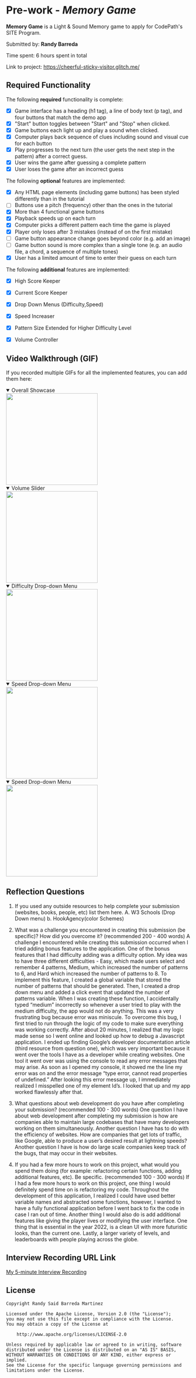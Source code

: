 # Pre-work - *Memory Game*

**Memory Game** is a Light & Sound Memory game to apply for CodePath's SITE Program. 

Submitted by: **Randy Barreda**

Time spent: 6 hours spent in total

Link to project:  https://cheerful-sticky-visitor.glitch.me/

## Required Functionality

The following **required** functionality is complete:

* [x] Game interface has a heading (h1 tag), a line of body text (p tag), and four buttons that match the demo app
* [x] "Start" button toggles between "Start" and "Stop" when clicked. 
* [x] Game buttons each light up and play a sound when clicked. 
* [x] Computer plays back sequence of clues including sound and visual cue for each button
* [x] Play progresses to the next turn (the user gets the next step in the pattern) after a correct guess. 
* [x] User wins the game after guessing a complete pattern
* [x] User loses the game after an incorrect guess

The following **optional** features are implemented:

* [x] Any HTML page elements (including game buttons) has been styled differently than in the tutorial
* [ ] Buttons use a pitch (frequency) other than the ones in the tutorial
* [x] More than 4 functional game buttons
* [x] Playback speeds up on each turn
* [x] Computer picks a different pattern each time the game is played
* [x] Player only loses after 3 mistakes (instead of on the first mistake)
* [ ] Game button appearance change goes beyond color (e.g. add an image)
* [ ] Game button sound is more complex than a single tone (e.g. an audio file, a chord, a sequence of multiple tones)
* [x] User has a limited amount of time to enter their guess on each turn

The following **additional** features are implemented:

- [x] High Score Keeper
- [x] Current Score Keeper
- [x] Drop Down Menus (Difficulty,Speed)
- [x] Speed Increaser
- [x] Pattern Size Extended for Higher Difficulty Level
- [x] Volume Controller 


## Video Walkthrough (GIF)

If you recorded multiple GIFs for all the implemented features, you can add them here:
<details open>
<summary>Overall Showcase</summary>
   <img src="http://g.recordit.co/8lE5Uq6oOF.gif"width=250>
<br>
</details>

<details open>
<summary> Volume Slider</summary>
<img src="http://g.recordit.co/2dk1uc2DQb.gif"width=250>
   <br>
</details>

<details open>
<summary>Difficulty Drop-down Menu</summary>
 <img src="http://g.recordit.co/TGeWp5M0k0.gif"width=250>
   <br>
   
</details>
<details open>
<summary>Speed Drop-down Menu</summary>
 <img src="http://g.recordit.co/1Q6oEZvGUL.gif"width=250>
   <br>
   
</details>
<details open>
<summary>Speed Drop-down Menu</summary>
 <img src="http://g.recordit.co/921vNbI4sO.gif"width=250>
   <br>

## Reflection Questions
1. If you used any outside resources to help complete your submission (websites, books, people, etc) list them here. 
    A. W3 Schools (Drop Down menu)
    b. HookAgency(color Schemes)

2. What was a challenge you encountered in creating this submission (be specific)? How did you overcome it? (recommended 200 - 400 words) 
A challenge I encountered while creating this submission occurred when I tried adding bonus features to the application. One of the bonus features that I had difficulty adding was a difficulty option. My idea was to have three different difficulties - Easy, which made users select and remember 4 patterns, Medium, which increased the number of patterns to 6, and Hard which increased the number of patterns to 8. To implement this feature, I created a global variable that stored the number of patterns that should be generated. Then, I created a drop down menu and added a click event that updated the number of patterns variable. When I was creating these function, I accidentally typed “medium” incorrectly so whenever a user tried to play with the medium difficulty, the app would not do anything. This was a very frustrating bug because error was miniscule. To overcome this bug, I first tried to run through the logic of my code to make sure everything was working correctly. After about 20 minutes, I realized that my logic made sense so I went online and looked up how to debug a Javascript application. I ended up finding Google’s developer documentation article (third resource from question one), which was very important because it went over the tools I have as a developer while creating websites. One tool it went over was using the console to read any error messages that may arise. As soon as I opened my console, it showed me the line my error was on and the error message “type error, cannot read properties of undefined.” After looking this error message up, I immediately realized I misspelled one of my element Id’s. I looked that up and my app worked flawlessly after that.

3. What questions about web development do you have after completing your submission? (recommended 100 - 300 words) 
One question I have about web development after completing my submission is how are companies able to maintain large codebases that have many developers working on them simultaneously. Another question I have has to do with the efficiency of websites. How are companies that get lots of traffic, like Google, able to produce a user’s desired result at lightning speeds? Another question I have is how do large scale companies keep track of the bugs, that may occur in their websites.

4. If you had a few more hours to work on this project, what would you spend them doing (for example: refactoring certain functions, adding additional features, etc). Be specific. (recommended 100 - 300 words) 
If I had a few more hours to work on this project, one thing I would definitely spend time on is refactoring my code. Throughout the development of this application, I realized I could have used better variable names and abstracted some functions, however, I wanted to have a fully functional application before I went back to fix the code in case I ran out of time. Another thing I would also do is add additional features like giving the player lives or modifying the user interface. One thing that is essential in the year 2022, is a clean UI with more futuristic looks, than the current one. Lastly, a larger variety of levels, and leaderboards with people playing across the globe. 



## Interview Recording URL Link

[My 5-minute Interview Recording](your-link-here)


## License

    Copyright Randy Said Barreda Martinez

    Licensed under the Apache License, Version 2.0 (the "License");
    you may not use this file except in compliance with the License.
    You may obtain a copy of the License at

        http://www.apache.org/licenses/LICENSE-2.0

    Unless required by applicable law or agreed to in writing, software
    distributed under the License is distributed on an "AS IS" BASIS,
    WITHOUT WARRANTIES OR CONDITIONS OF ANY KIND, either express or implied.
    See the License for the specific language governing permissions and
    limitations under the License.
